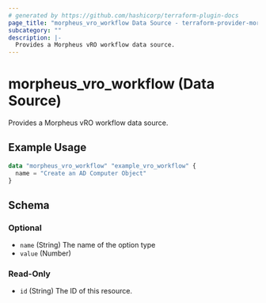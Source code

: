 ```yaml
---
# generated by https://github.com/hashicorp/terraform-plugin-docs
page_title: "morpheus_vro_workflow Data Source - terraform-provider-morpheus"
subcategory: ""
description: |-
  Provides a Morpheus vRO workflow data source.
---
```


# morpheus_vro_workflow (Data Source)

Provides a Morpheus vRO workflow data source.

## Example Usage

```terraform
data "morpheus_vro_workflow" "example_vro_workflow" {
  name = "Create an AD Computer Object"
}
```

<!-- schema generated by tfplugindocs -->
## Schema

### Optional

- `name` (String) The name of the option type
- `value` (Number)

### Read-Only

- `id` (String) The ID of this resource.


